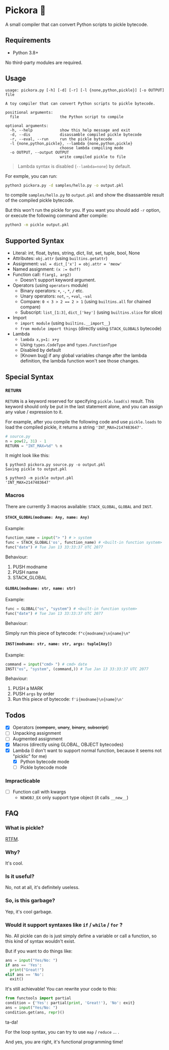 # Pickora 🐰

A small compiler that can convert Python scripts to pickle bytecode. 

## Requirements

- Python 3.8+

No third-party modules are required.

## Usage

```
usage: pickora.py [-h] [-d] [-r] [-l {none,python,pickle}] [-o OUTPUT] file

A toy compiler that can convert Python scripts to pickle bytecode.

positional arguments:
  file                  the Python script to compile

optional arguments:
  -h, --help            show this help message and exit
  -d, --dis             disassamble compiled pickle bytecode
  -r, --eval, --run     run the pickle bytecode
  -l {none,python,pickle}, --lambda {none,python,pickle}
                        choose lambda compiling mode
  -o OUTPUT, --output OUTPUT
                        write compiled pickle to file
```

> Lambda syntax is disabled (`--lambda=none`) by default.

For exmple, you can run:

```sh
python3 pickora.py -d samples/hello.py -o output.pkl
```

to compile `samples/hello.py` to `output.pkl` and show the disassamble result of the compiled pickle bytecode. 

But this won't run the pickle for you. If you want you should add `-r` option, or execute the following command after compile:

```sh
python3 -m pickle output.pkl
```

## Supported Syntax

- Literal: int, float, bytes, string, dict, list, set, tuple, bool, None
- Attributes: `obj.attr` (using `builtins.getattr`)
- Assignment: `val = dict_['x'] = obj.attr = 'meow'` 
- Named assignment: `(x := 0xff)`
- Function call: `f(arg1, arg2)`
  - Doesn't support keyword argument.
- Operators (using `operators` module)
  - Binary operators: `+`, `-`, `*`, `/` etc.
  - Unary operators: `not`, `~`, `+val`, `-val`
  - Compare: `0 < 3 > 2 == 2 > 1` (using `builtins.all` for chained compare)
  - Subscript: `list_[1:3]`, `dict_['key']` (using `builtins.slice` for slice)
- Import
  - `import module` (using `builtins.__import__`)
  - `from module import things` (directly using `STACK_GLOBALS` bytecode)
- Lambda
  - `lambda x,y=1: x+y`
  - Using `types.CodeType` and `types.FunctionType`
  - Disabled by default
  - [Known bug] if any global variables change after the lambda definition, the lambda function won't see those changes.


## Special Syntax

### `RETURN`

`RETURN` is a keyword reserved for specifying `pickle.load(s)` result. This keyword should only be put in the last statement alone, and you can assign any value / expression to it. 

For example, after you compile the following code and use `pickle.loads` to load the compiled pickle, it returns a string `'INT_MAX=2147483647'`.
```python
# source.py
n = pow(2, 31) - 1
RETURN = "INT_MAX=%d" % n
```
It might look like this:
```shell
$ python3 pickora.py source.py -o output.pkl
Saving pickle to output.pkl

$ python3 -m pickle output.pkl
'INT_MAX=2147483647'
```
### Macros

There are currently 3 macros available: `STACK_GLOBAL`, `GLOBAL` and `INST`.

#### `STACK_GLOBAL(modname: Any, name: Any)`

Example:
```python
function_name = input("> ") # > system
func = STACK_GLOBAL('os', function_name) # <built-in function system>
func("date") # Tue Jan 13 33:33:37 UTC 2077
```

Behaviour:
1. PUSH modname
2. PUSH name
3. STACK_GLOBAL

#### `GLOBAL(modname: str, name: str)`

Example:
```python
func = GLOBAL("os", "system") # <built-in function system>
func("date") # Tue Jan 13 33:33:37 UTC 2077
```

Behaviour:

Simply run this piece of bytecode: `f"c{modname}\n{name}\n"`

#### `INST(modname: str, name: str, args: tuple[Any])`

Example:
```python
command = input("cmd> ") # cmd> date
INST("os", "system", (command,)) # Tue Jan 13 33:33:37 UTC 2077
```

Behaviour:
1. PUSH a MARK
2. PUSH `args` by order
3. Run this piece of bytecode: `f'i{modname}\n{name}\n'`

## Todos

- [x] Operators (<s>compare</s>, <s>unary</s>, <s>binary</s>, <s>subscript</s>)
- [ ] Unpacking assignment
- [ ] Augmented assignment
- [x] Macros (directly using GLOBAL, OBJECT bytecodes)
- [x] Lambda (I don't want to support normal function, because it seems not "picklic" for me)
  - [x] Python bytecode mode
  - [ ] Pickle bytecode mode

### Impracticable 
- [ ] Function call with kwargs
  - `NEWOBJ_EX` only support type object (it calls `__new__`)

## FAQ

### What is pickle?

[RTFM](https://docs.python.org/3/library/pickle.html).

### Why?

It's cool.

### Is it useful?

No, not at all, it's definitely useless.

### So, is this garbage?

Yep, it's cool garbage.

### Would it support syntaxes like `if` / `while` / `for` ?

No. All pickle can do is just simply define a variable or call a function, so this kind of syntax wouldn't exist.

But if you want to do things like:
```python
ans = input("Yes/No: ")
if ans == 'Yes':
  print("Great!")
elif ans == 'No':
  exit()
```
It's still achievable! You can rewrite your code to this:

```python
from functools import partial
condition = {'Yes': partial(print, 'Great!'), 'No': exit}
ans = input("Yes/No: ")
condition.get(ans, repr)()
```
ta-da!

For the loop syntax, you can try to use `map` / `reduce` ... .

And yes, you are right, it's functional programming time!

